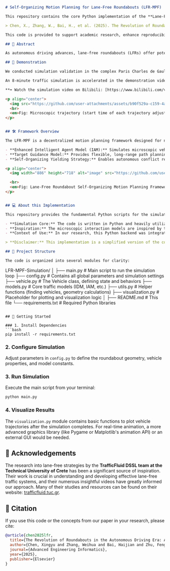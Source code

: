 
```markdown
# Self-Organizing Motion Planning for Lane-Free Roundabouts (LFR-MPF)

This repository contains the core Python implementation of the **Lane-Free Roundabout Self-Organized Motion Planning Framework (LFR-MPF)**. The work is presented in the paper:

> Chen, X., Zhang, W., Bai, H., et al. (2025). The Revolution of Roundabouts in the Autonomous Driving Era: A Lane-Free Self-Organized Motion Planning Framework. *Advanced Engineering Informatics*.

This code is provided to support academic research, enhance reproducibility, and facilitate future studies in the field of autonomous vehicle motion planning in complex, lane-free environments.

## 📝 Abstract

As autonomous driving advances, lane-free roundabouts (LFRs) offer potential for improved traffic efficiency. However, ensuring safe and efficient passage (entry, circulation, exit) through LFRs is a challenge for non-connected autonomous vehicles (AVs) relying solely on their sensors. To address this, we propose the LFR-MPF based on an intelligent agent model (IAM), inspired by the foundational work of [Dirk Helbing](https://www.trafficfluid.tuc.gr/members/dirk-helbing/) on social force models. It enables traffic flow to self-organize through local vehicle interactions, allowing AVs to operate safely and efficiently in complex LFR environments.

## 🎥 Demonstration

We conducted simulation validation in the complex Paris Charles de Gaulle roundabout. This scenario evaluates LFR-MPF's performance and stability under dynamic traffic loads simulating a complete cycle from off-peak to peak hours and back.

An 8-minute traffic simulation is accelerated in the demonstration video below. The simulation is divided into four consecutive stages to show how traffic flow evolves under different load levels, particularly the formation, development, and dissipation of congestion.

**➡️ Watch the simulation video on Bilibili: [https://www.bilibili.com/video/BV1exAGesEqr/](https://www.bilibili.com/video/BV1exAGesEqr/)**

<p align="center">
  <img src="https://github.com/user-attachments/assets/b90f529a-c159-4a37-8b03-09e64f7b4a97" alt="Microscopic Trajectory Analysis" />
  <br>
  <em>Fig: Microscopic trajectory (start time of each trajectory adjusted to 0) and safety analysis from the simulation.</em>
</p>


## 🛠️ Framework Overview

The LFR-MPF is a decentralized motion planning framework designed for non-connected Autonomous Vehicles (AVs) in lane-free roundabouts. It enables safe and efficient navigation using only onboard sensing and local interactions, without reliance on V2X communication or centralized control. The framework is built upon three core components:

- **Enhanced Intelligent Agent Model (IAM):** Simulates microscopic vehicle interactions in polar coordinates.
- **Target Guidance Model:** Provides flexible, long-range path planning and exit guidance.
- **Self-Organizing Yielding Strategy:** Enables autonomous conflict resolution at entries and within the roundabout.

<p align="center">
  <img width="886" height="718" alt="image" src="https://github.com/user-attachments/assets/b5ff01ca-04aa-474c-9b6b-4d8a77cf7a47" />

  <br>
  <em>Fig: Lane-Free Roundabout Self-Organizing Motion Planning Framework.</em>
</p>


## 💻 About this Implementation

This repository provides the fundamental Python scripts for the simulation logic.

- **Simulation Core:** The code is written in Python and heavily utilizes `numpy` for efficient numerical computations.
- **Inspiration:** The microscopic interaction models are inspired by the foundational work on traffic simulation by Treiber and Kesting, particularly the Intelligent Driver Model (IDM) and social force concepts.
- **Context of Use:** In our research, this Python backend was integrated with a custom Java-based GUI. The GUI was responsible for visualizing the simulation in real-time and allowing researchers to define the roundabout geometry and simulation parameters. This code represents the "brains" of that system.

> **Disclaimer:** This implementation is a simplified version of the code used for the paper, intended for demonstration and to illustrate the core algorithms. It is provided "as-is" and may require modifications or the development of a visualization front-end to be fully runnable and replicate the paper's results.

## 📂 Project Structure

The code is organized into several modules for clarity:
```

LFR-MPF-Simulation/
│
├── main.py           \# Main script to run the simulation loop
├── config.py         \# Contains all global parameters and simulation settings
├── vehicle.py        \# The Vehicle class, defining state and behaviors
├── models.py         \# Core traffic models (IDM, IAM, etc.)
├── utils.py          \# Helper functions (finding vehicles, geometry calculations)
├── visualization.py  \# Placeholder for plotting and visualization logic
│
├── README.md         \# This file
└── requirements.txt  \# Required Python libraries

````

## 🚀 Getting Started

### 1. Install Dependencies
```bash
pip install -r requirements.txt
````

### 2\. Configure Simulation

Adjust parameters in `config.py` to define the roundabout geometry, vehicle properties, and model constants.

### 3\. Run Simulation

Execute the main script from your terminal:

```bash
python main.py
```

### 4\. Visualize Results

The `visualization.py` module contains basic functions to plot vehicle trajectories after the simulation completes. For real-time animation, a more advanced graphics library (like Pygame or Matplotlib's animation API) or an external GUI would be needed.

## 🙏 Acknowledgements

The research into lane-free strategies by the **TrafficFluid DSSL team at the Technical University of Crete** has been a significant source of inspiration. Their work is crucial in understanding and developing effective lane-free traffic systems, and their numerous insightful videos have greatly informed our approach. Many of their studies and resources can be found on their website: [trafficfluid.tuc.gr](https://trafficfluid.tuc.gr).

## 📖 Citation

If you use this code or the concepts from our paper in your research, please cite:

```bibtex
@article{chen2025lfr,
  title={The Revolution of Roundabouts in the Autonomous Driving Era: A Lane-Free Self-Organized Motion Planning Framework},
  author={Chen, Xingyu and Zhang, Weihua and Bai, Haijian and Zhu, Feng and Ding, Heng and Wang, Liangwen},
  journal={Advanced Engineering Informatics},
  year={2025},
  publisher={Elsevier}
}
```

```
```
